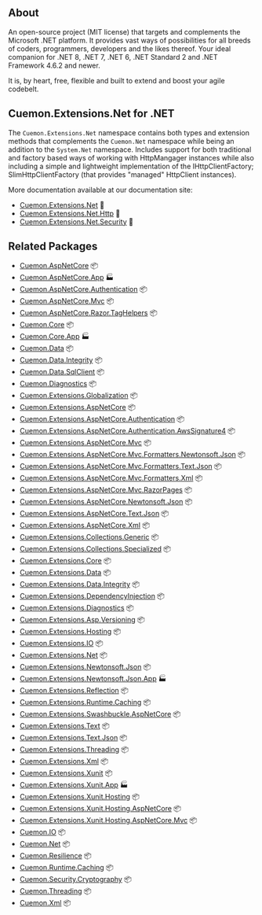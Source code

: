 ## About

An open-source project (MIT license) that targets and complements the Microsoft .NET platform. It provides vast ways of possibilities for all breeds of coders, programmers, developers and the likes thereof.
Your ideal companion for .NET 8, .NET 7, .NET 6, .NET Standard 2 and .NET Framework 4.6.2 and newer.

It is, by heart, free, flexible and built to extend and boost your agile codebelt.

## **Cuemon.Extensions.Net** for .NET

The `Cuemon.Extensions.Net` namespace contains both types and extension methods that complements the `Cuemon.Net` namespace while being an addition to the `System.Net` namespace. Includes support for both traditional and factory based ways of working with HttpMangager instances while also including a simple and lightweight implementation of the IHttpClientFactory; SlimHttpClientFactory (that provides "managed" HttpClient instances).

More documentation available at our documentation site:

- [Cuemon.Extensions.Net](https://docs.cuemon.net/api/extensions/dotnet/Cuemon.Extensions.Net.html) 🔗
- [Cuemon.Extensions.Net.Http](https://docs.cuemon.net/api/extensions/dotnet/Cuemon.Extensions.Net.Http.html) 🔗
- [Cuemon.Extensions.Net.Security](https://docs.cuemon.net/api/extensions/dotnet/Cuemon.Extensions.Net.Security.html) 🔗

## Related Packages

* [Cuemon.AspNetCore](https://www.nuget.org/packages/Cuemon.AspNetCore/) 📦
* [Cuemon.AspNetCore.App](https://www.nuget.org/packages/Cuemon.AspNetCore.App/) 🏭
* [Cuemon.AspNetCore.Authentication](https://www.nuget.org/packages/Cuemon.AspNetCore.Authentication/) 📦
* [Cuemon.AspNetCore.Mvc](https://www.nuget.org/packages/Cuemon.AspNetCore.Mvc/) 📦
* [Cuemon.AspNetCore.Razor.TagHelpers](https://www.nuget.org/packages/Cuemon.AspNetCore.Razor.TagHelpers/) 📦
* [Cuemon.Core](https://www.nuget.org/packages/Cuemon.Core/) 📦
* [Cuemon.Core.App](https://www.nuget.org/packages/Cuemon.Core.App/) 🏭
* [Cuemon.Data](https://www.nuget.org/packages/Cuemon.Data/) 📦
* [Cuemon.Data.Integrity](https://www.nuget.org/packages/Cuemon.Data.Integrity/) 📦
* [Cuemon.Data.SqlClient](https://www.nuget.org/packages/Cuemon.Data.SqlClient/) 📦
* [Cuemon.Diagnostics](https://www.nuget.org/packages/Cuemon.Diagnostics/) 📦
* [Cuemon.Extensions.Globalization](https://www.nuget.org/packages/Cuemon.Extensions.Globalization/) 📦
* [Cuemon.Extensions.AspNetCore](https://www.nuget.org/packages/Cuemon.Extensions.AspNetCore/) 📦
* [Cuemon.Extensions.AspNetCore.Authentication](https://www.nuget.org/packages/Cuemon.Extensions.AspNetCore.Authentication/) 📦
* [Cuemon.Extensions.AspNetCore.Authentication.AwsSignature4](https://www.nuget.org/packages/Cuemon.Extensions.AspNetCore.Authentication.AwsSignature4/) 📦
* [Cuemon.Extensions.AspNetCore.Mvc](https://www.nuget.org/packages/Cuemon.Extensions.AspNetCore.Mvc/) 📦
* [Cuemon.Extensions.AspNetCore.Mvc.Formatters.Newtonsoft.Json](https://www.nuget.org/packages/Cuemon.Extensions.AspNetCore.Mvc.Formatters.Newtonsoft.Json/) 📦
* [Cuemon.Extensions.AspNetCore.Mvc.Formatters.Text.Json](https://www.nuget.org/packages/Cuemon.Extensions.AspNetCore.Mvc.Formatters.Text.Json/) 📦
* [Cuemon.Extensions.AspNetCore.Mvc.Formatters.Xml](https://www.nuget.org/packages/Cuemon.Extensions.AspNetCore.Mvc.Formatters.Xml/) 📦
* [Cuemon.Extensions.AspNetCore.Mvc.RazorPages](https://www.nuget.org/packages/Cuemon.Extensions.AspNetCore.Mvc.RazorPages/) 📦
* [Cuemon.Extensions.AspNetCore.Newtonsoft.Json](https://www.nuget.org/packages/Cuemon.Extensions.AspNetCore.Newtonsoft.Json/) 📦
* [Cuemon.Extensions.AspNetCore.Text.Json](https://www.nuget.org/packages/Cuemon.Extensions.AspNetCore.Text.Json/) 📦
* [Cuemon.Extensions.AspNetCore.Xml](https://www.nuget.org/packages/Cuemon.Extensions.AspNetCore.Xml/) 📦
* [Cuemon.Extensions.Collections.Generic](https://www.nuget.org/packages/Cuemon.Extensions.Collections.Generic/) 📦
* [Cuemon.Extensions.Collections.Specialized](https://www.nuget.org/packages/Cuemon.Extensions.Collections.Specialized/) 📦
* [Cuemon.Extensions.Core](https://www.nuget.org/packages/Cuemon.Extensions.Core/) 📦
* [Cuemon.Extensions.Data](https://www.nuget.org/packages/Cuemon.Extensions.Data/) 📦
* [Cuemon.Extensions.Data.Integrity](https://www.nuget.org/packages/Cuemon.Extensions.Data.Integrity/) 📦
* [Cuemon.Extensions.DependencyInjection](https://www.nuget.org/packages/Cuemon.Extensions.DependencyInjection/) 📦
* [Cuemon.Extensions.Diagnostics](https://www.nuget.org/packages/Cuemon.Extensions.Diagnostics/) 📦
* [Cuemon.Extensions.Asp.Versioning](https://www.nuget.org/packages/Cuemon.Extensions.Asp.Versioning/) 📦
* [Cuemon.Extensions.Hosting](https://www.nuget.org/packages/Cuemon.Extensions.Hosting/) 📦
* [Cuemon.Extensions.IO](https://www.nuget.org/packages/Cuemon.Extensions.IO/) 📦
* [Cuemon.Extensions.Net](https://www.nuget.org/packages/Cuemon.Extensions.Net/) 📦
* [Cuemon.Extensions.Newtonsoft.Json](https://www.nuget.org/packages/Cuemon.Extensions.Newtonsoft.Json/) 📦
* [Cuemon.Extensions.Newtonsoft.Json.App](https://www.nuget.org/packages/Cuemon.Extensions.Newtonsoft.Json.App/) 🏭
* [Cuemon.Extensions.Reflection](https://www.nuget.org/packages/Cuemon.Extensions.Reflection/) 📦
* [Cuemon.Extensions.Runtime.Caching](https://www.nuget.org/packages/Cuemon.Extensions.Runtime.Caching/) 📦
* [Cuemon.Extensions.Swashbuckle.AspNetCore](https://www.nuget.org/packages/Cuemon.Extensions.Swashbuckle.AspNetCore/) 📦
* [Cuemon.Extensions.Text](https://www.nuget.org/packages/Cuemon.Extensions.Text/) 📦
* [Cuemon.Extensions.Text.Json](https://www.nuget.org/packages/Cuemon.Extensions.Text.Json/) 📦
* [Cuemon.Extensions.Threading](https://www.nuget.org/packages/Cuemon.Extensions.Threading/) 📦
* [Cuemon.Extensions.Xml](https://www.nuget.org/packages/Cuemon.Extensions.Xml/) 📦
* [Cuemon.Extensions.Xunit](https://www.nuget.org/packages/Cuemon.Extensions.Xunit/) 📦
* [Cuemon.Extensions.Xunit.App](https://www.nuget.org/packages/Cuemon.Extensions.Xunit.App/) 🏭
* [Cuemon.Extensions.Xunit.Hosting](https://www.nuget.org/packages/Cuemon.Extensions.Xunit.Hosting/) 📦
* [Cuemon.Extensions.Xunit.Hosting.AspNetCore](https://www.nuget.org/packages/Cuemon.Extensions.Xunit.Hosting.AspNetCore/) 📦
* [Cuemon.Extensions.Xunit.Hosting.AspNetCore.Mvc](https://www.nuget.org/packages/Cuemon.Extensions.Xunit.Hosting.AspNetCore.Mvc/) 📦
* [Cuemon.IO](https://www.nuget.org/packages/Cuemon.IO/) 📦
* [Cuemon.Net](https://www.nuget.org/packages/Cuemon.Net/) 📦
* [Cuemon.Resilience](https://www.nuget.org/packages/Cuemon.Resilience/) 📦
* [Cuemon.Runtime.Caching](https://www.nuget.org/packages/Cuemon.Runtime.Caching/) 📦
* [Cuemon.Security.Cryptography](https://www.nuget.org/packages/Cuemon.Security.Cryptography/) 📦
* [Cuemon.Threading](https://www.nuget.org/packages/Cuemon.Threading/) 📦
* [Cuemon.Xml](https://www.nuget.org/packages/Cuemon.Xml/) 📦
